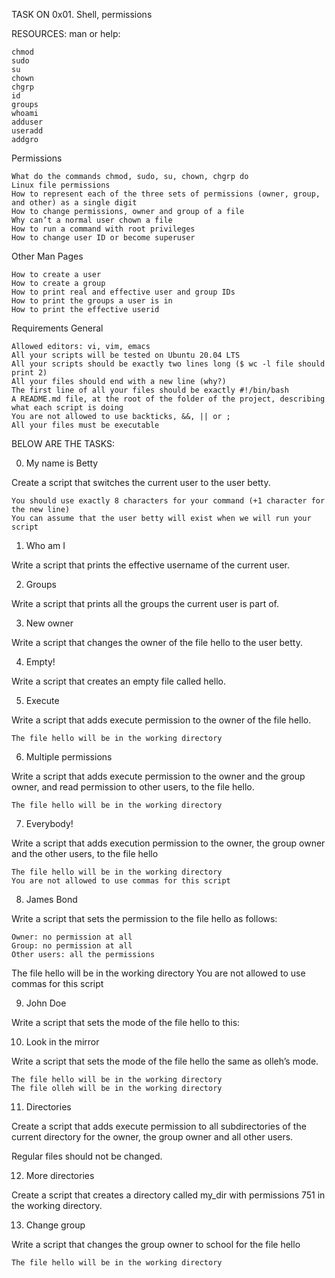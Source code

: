 TASK ON 0x01. Shell, permissions

RESOURCES:
man or help:

    chmod
    sudo
    su
    chown
    chgrp
    id
    groups
    whoami
    adduser
    useradd
    addgro

Permissions

    What do the commands chmod, sudo, su, chown, chgrp do
    Linux file permissions
    How to represent each of the three sets of permissions (owner, group, and other) as a single digit
    How to change permissions, owner and group of a file
    Why can’t a normal user chown a file
    How to run a command with root privileges
    How to change user ID or become superuser

Other Man Pages

    How to create a user
    How to create a group
    How to print real and effective user and group IDs
    How to print the groups a user is in
    How to print the effective userid

Requirements
General

    Allowed editors: vi, vim, emacs
    All your scripts will be tested on Ubuntu 20.04 LTS
    All your scripts should be exactly two lines long ($ wc -l file should print 2)
    All your files should end with a new line (why?)
    The first line of all your files should be exactly #!/bin/bash
    A README.md file, at the root of the folder of the project, describing what each script is doing
    You are not allowed to use backticks, &&, || or ;
    All your files must be executable

BELOW ARE THE TASKS:


0. My name is Betty

Create a script that switches the current user to the user betty.

    You should use exactly 8 characters for your command (+1 character for the new line)
    You can assume that the user betty will exist when we will run your script


1. Who am I

Write a script that prints the effective username of the current user.

2. Groups 

Write a script that prints all the groups the current user is part of.

 3. New owner 

Write a script that changes the owner of the file hello to the user betty.

 4. Empty! 

Write a script that creates an empty file called hello.

 5. Execute 

Write a script that adds execute permission to the owner of the file hello.

    The file hello will be in the working directory

 6. Multiple permissions 

Write a script that adds execute permission to the owner and the group owner, and read permission to other users, to the file hello.

    The file hello will be in the working directory

 7. Everybody! 

Write a script that adds execution permission to the owner, the group owner and the other users, to the file hello

    The file hello will be in the working directory
    You are not allowed to use commas for this script

 8. James Bond 

Write a script that sets the permission to the file hello as follows:

    Owner: no permission at all
    Group: no permission at all
    Other users: all the permissions

The file hello will be in the working directory You are not allowed to use commas for this script

 9. John Doe 

Write a script that sets the mode of the file hello to this:

 10. Look in the mirror 

Write a script that sets the mode of the file hello the same as olleh’s mode.

    The file hello will be in the working directory
    The file olleh will be in the working directory

 11. Directories 

Create a script that adds execute permission to all subdirectories of the current directory for the owner, the group owner and all other users.

Regular files should not be changed.

 12. More directories 

Create a script that creates a directory called my_dir with permissions 751 in the working directory.

 13. Change group 

Write a script that changes the group owner to school for the file hello

    The file hello will be in the working directory

